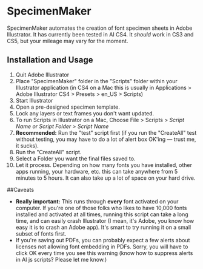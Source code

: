 # SpecimenMaker

SpecimenMaker automates the creation of font specimen sheets in Adobe Illustrator. It has currently been tested in AI CS4. It _should_ work in CS3 and CS5, but your mileage may vary for the moment.

## Installation and Usage
1. Quit Adobe Illustrator
2. Place "SpecimenMaker" folder in the "Scripts" folder within your Illustrator application (in CS4 on a Mac this is usually in Applications > Adobe Illustrator CS4 > Presets > en_US > Scripts)
3. Start Illustrator
4. Open a pre-designed specimen template.
5. Lock any layers or text frames you don't want updated.
6. To run Scripts in Illustrator on a Mac, Choose File > Scripts > _Script Name or Script Folder > Script Name_
7. **Recommended:** Run the "test" script first (if you run the "CreateAll" test without testing, you may have to do a lot of alert box OK'ing — trust me, it sucks).
8. Run the "CreateAll" script.
9. Select a Folder you want the final files saved to.
10. Let it process. Depending on how many fonts you have installed, other apps running, your hardware, etc. this can take anywhere from 5 minutes to 5 hours. It can also take up a lot of space on your hard drive.

##Caveats
-	**Really important:** This runs through **every** font activated on your computer. If you're one of those folks who likes to have 10,000 fonts installed and activated at all times, running this script can take a long time, and can easily crash Illustrator (I mean, it's Adobe, you know how easy it is to crash an Adobe app). It's smart to try running it on a small subset of fonts first.
-	If you're saving out PDFs, you can probably expect a few alerts about licenses not allowing font embedding in PDFs. Sorry, you will have to click OK every time you see this warning (know how to suppress alerts in AI js scripts? Please let me know.)
